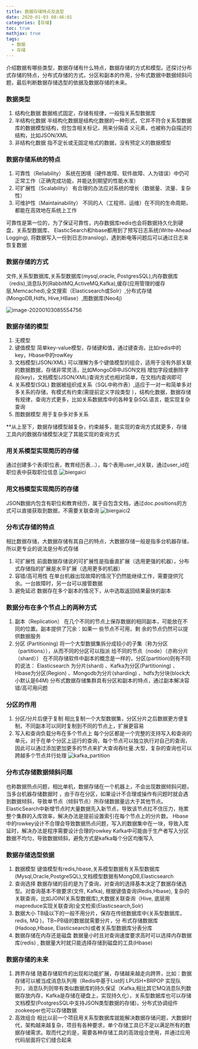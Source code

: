 ```yaml
---
title: 数据存储特点及选型
date: 2020-01-03 08:46:01
categories: [存储]
toc: true
mathjax: true
tags:
  - 数据
  - 存储
---
```


介绍数据有哪些类型，数据存储有什么特点，数据存储的方式和模型。还探讨分布式存储的特点，分布式存储的方式，分区和副本的作用，分布式数据中数据倾斜问题，最后判断数据存储选型的依据及数据存储的未来。

<!-- more -->

### 数据类型
1. 结构化数据
数据格式固定，存储有规律，一般指关系型数据库  
2. 半结构化数据
半结构化数据是结构化数据的一种形式，它并不符合关系型数据库的数据模型结构，但包含相关标记，用来分隔语 义元素，也被称为自描述的结构，比如JSON/XML
3. 非结构化数据
指不定长或无固定格式的数据，没有预定义的数据模型





### 数据存储系统的特点
1. 可靠性（Reliability）
系统在困境（硬件故障、软件故障、人为错误）中仍可正常工作（正确完成功能，并能达到期望的性能水准）
2. 可扩展性（Scalability）
有合理的办法应对系统的增长（数据量、流量、复杂性）
3. 可维护性（Maintainability）
不同的人（工程师、运维）在不同的生命周期，都能在高效地在系统上工作

可靠性是第一位的，为了保证可靠性，内存数据库redis也会将数据持久化到硬盘，关系型数据库、 ElasticSearch和hbase都用到了预写日志系统(Write-Ahead Logging), 将数据写入一份到日志(translog)，遇到断电等问题后可以通过日志来恢复数据



### 数据存储的方式

文件,关系型数据库,关系型数据库(mysql,oracle, PostgresSQL),内存数据库 （redis),消息队列(RabbitMQ,ActiveMQ,Kafka),缓存(应用管理的缓存层,Memcached),全文搜索（Elasticsearch或Solr）,分布式存储(MongoDB,Hdfs, Hive,HBase）,图数据库(Neo4j)

![image-20200103085554756](/images/database_type.png)

### 数据存储的模型
1. 无模型
2. 键值模型
简单key-value模型，存储键和值，通过键查询，比如redis中的key，Hbase中的rowKey
3. 文档模型(JSON/XML)
可以理解为多个键值模型的组合，适用于没有外部关联的数据数据，存储非常灵活，比如MongoDB中JSON文档 增加字段或删除字段(key)，文档模型(JSON/XML)查询方式也相对简单，在文档内查询即可
4. 关系模型(SQL)
数据被组织成关系（SQL中称作表）,适应于一对一和简单多对多关系的存储，有模式有约束(需提前定义字段类型 ），结构化数据，数据存储有规律，查询方式更多，比如关系数据库中的各种复杂SQL语言，能实现复杂查询
5. 图数据模型
用于复杂多对多关系

**从上至下，数据存储模型越复杂，约束越多，能实现的查询方式就更多，存储工具内的数据存储模型决定了其能实现的查询方式

### 用关系模型实现简历的存储
通过创建多个表(职位表，教育经历表…），每个表用user_id关联，通过user_id在职位表中获取职位信息
![biergaici](/images/biergaici.png)
### 用文档模型实现简历的存储 
JSON数据内包含有职位和教育经历，属于自包含文档，通过doc.positions的方式可以直接获取到数据，不需要关联查询
![biergaici2](/images/biergaici2.png)
### 分布式存储的特点
相比数据存储，大数据存储有其自己的特点，大数据存储一般是指多台机器存储，所以更专业的说法是分布式存储
1. 可扩展性
前面数据存储说的可扩展性是指垂直扩展（选用更强的机器），分布式存储指的扩展是水平扩展（选用更多的机器）
2. 容错/高可用性 
在单台机器出现故障的情况下仍然能继续工作，需要提供冗余。一台故障时，另一台可以接管数据
3. 避免延迟 
数据存在多个副本的情况下，从中选取返回结果最快的副本

### 数据分布在多个节点上的两种方式
1. 副本（Replication） 
在几个不同的节点上保存数据的相同副本，可能放在不同的位置。副本提供了冗余：如果一 些节点不可用，剩 余的节点仍然可以提供数据服务
2. 分区 (Partitioning)
将一个大型数据集拆分成较小的子集（称为分区（partitions）），从而不同的分区可以指派 给不同的节点（node）（亦称分片（shard））
在不同存储软件中副本的概念是一样的，分区(partition)则有不同的说法：
Elasticsearch 为分片(shard) 、Kafka为分区(Partitioning) 、 Hbase为分区(Region) 、Mongodb为分片(sharding) 、hdfs为分块(block大小默认是64M) 
分布式数据存储集群具有分区和副本的特点，通过副本解决容错/高可用问题

### 分区的作用
1. 分区/分片后便于复制
相比复制一个大型数据集，分区分片之后数据更方便复制，不同副本可以同时复制到不同的节点上，扩展更容易
2.  写入和查询负载分布在多个节点上
每个分区都是一个完整的支持写入和查询的单元，对于在单个分区上运行的查询，每个节点可以独立执行对自己的查询，因此可以通过添加更加更多的节点来扩大查询吞吐量.大型，复杂的查询也可以跨越多个节点并行处理
![kafka_partition](/images/kafka_partition.png)

### 分布式存储数据倾斜问题

也称数据热点问题，相比单机，数据存储在一个机器上，不会出现数据倾斜问题，当多台机器存储数据时 ，由于存在分区，如果设计不合理或操作有问题时就会遇到数据倾斜，导致单节点（倾斜节点）所存储数据量远大于其他节点。
ElasticSearch中新增节点时大量数据先入新节点，导致该节点扛不住压力，拖累整个集群的入库效率，解决办法是提前设置索引在每个节点上的分片数。
Hbase中的rowkey设计不合理会导致数据热点问题，写入的数据集中在一块，导致入库延时，解决办法是程序需要设计合理的rowkey
Kafka中可能由于生产者写入分区数据不均匀，导致数据倾斜，避免方式是kafka每个分区均衡写入

### 数据存储选型依据
1. 数据模型
键值模型有redis,hbase,关系模型数据有关系型数据库(Mysql,Oracle,PostgreSQL),文档模型数据有MongDB,Elasticsearch
2. 查询选择
数据存储的目的是为了查询，对查询的选择基本决定了数据存储选型。对查询基本不做要求(文件, Kafka), 根据键值查询(Redis,Hbase), 复杂的关联查询，比如JOIN(关系型数据库),大数据关联查询（Hive, 底层用mapreduce实现关联查询)全文检索(Elasticsearch,Solr)
3. 数据大小
TB级以下的一般不用分片，保存在传统数据库中(关系型数据库，redis, MQ )，TB~PB级的数据就需要分片，分 布式存储数据库(Hadoop,Hbase, Elasticsearch)或者关系型数据库分表分库
4. 数据存储在内存还是磁盘
   数据量小时且对查询速度要求高时可以选择内存数据库(redis) , 数据量大时就只能选择存储到磁盘的工具(Hbase)

### 数据存储的未来
1. 跨界存储
随着存储软件的出现和功能扩展，存储越来越走向跨界，比如：数据存储可以被当成消息队列用（Redis中基于List的 LPUSH+BRPOP 实现队列），消息队列则带有类似数据库的持久保证（Kafka,相比其它MQ消息队列数据存放内存，Kafka是存储在硬盘上，实现持久化），关系型数据库也可以存储文档模型(PostgresSQL中支持JSON类型数据的存储)，分布式协调组件zookeeper也可以存储数据
2. 高效组合
相比以前一个项目用关系型数据库就能解决数据存储问题，大数据时代，架构越来越复杂，项目有各种要求，单个存储工具已不足以满足所有的数据存储需求。取而代之的是，需要各种存储工具的高效组合使用，并通过应用代码层面将它们缝合起来